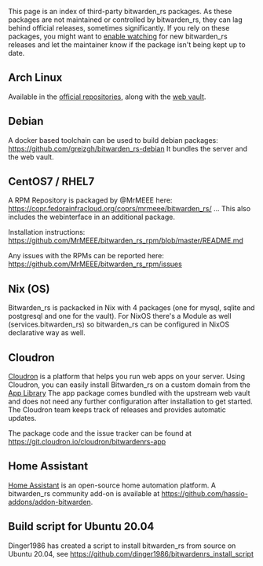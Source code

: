 This page is an index of third-party bitwarden_rs packages. As these packages are not maintained or controlled by bitwarden_rs, they can lag behind official releases, sometimes significantly. If you rely on these packages, you might want to [enable watching](https://docs.github.com/en/github/managing-subscriptions-and-notifications-on-github/viewing-your-subscriptions#configuring-your-watch-settings-for-an-individual-repository) for new bitwarden_rs releases and let the maintainer know if the package isn't being kept up to date.

## Arch Linux

Available in the [official repositories](https://www.archlinux.org/packages/community/x86_64/bitwarden_rs/), along with the [web vault](https://www.archlinux.org/packages/community/any/bitwarden_rs-web/).

## Debian

A docker based toolchain can be used to build debian packages: https://github.com/greizgh/bitwarden_rs-debian
It bundles the server and the web vault.


## CentOS7 / RHEL7

A RPM Repository is packaged by @MrMEEE here: https://copr.fedorainfracloud.org/coprs/mrmeee/bitwarden_rs/ ... This also includes the webinterface in an additional package. 

Installation instructions: https://github.com/MrMEEE/bitwarden_rs_rpm/blob/master/README.md

Any issues with the RPMs can be reported here: https://github.com/MrMEEE/bitwarden_rs_rpm/issues

## Nix (OS)

Bitwarden_rs is packacked in Nix with 4 packages (one for mysql, sqlite and postgresql and one for the vault). For NixOS there's a Module as well (services.bitwarden_rs) so bitwarden_rs can be configured in NixOS declarative way as well. 


## Cloudron

[Cloudron](https://cloudron.io) is a platform that helps you run web apps on your server. 
Using Cloudron, you can easily install Bitwarden_rs on a custom domain from the [App Library](https://cloudron.io/store/com.github.bitwardenrs.html)
The app package comes bundled with the upstream web vault and does not need any further configuration after installation to get started. The Cloudron team keeps track of releases and provides automatic updates.

The package code and the issue tracker can be found at https://git.cloudron.io/cloudron/bitwardenrs-app
 
## Home Assistant

[Home Assistant](https://www.home-assistant.io/) is an open-source home automation platform. A bitwarden_rs community add-on is available at https://github.com/hassio-addons/addon-bitwarden.

## Build script for Ubuntu 20.04
Dinger1986 has created a script to install bitwarden_rs from source on Ubuntu 20.04, see
https://github.com/dinger1986/bitwardenrs_install_script


